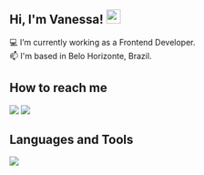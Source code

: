 ## Hi, I'm Vanessa! <img src="https://media.giphy.com/media/fvSnAaFUjIqh6XXIFp/giphy-downsized.gif" width="25px">

<p>💻 I’m currently working as a Frontend Developer.<br/>📫 I'm based in Belo Horizonte, Brazil.</p>

## How to reach me
<a href = "mailto:vanessacreis"><img src="https://img.shields.io/badge/Outlook-0078D4?style=for-the-badge&logo=microsoft-outlook&logoColor=white" target="_blank"></a>
<a href="https://www.linkedin.com/in/vanessacreisbh/" target="_blank"><img src="https://img.shields.io/badge/-LinkedIn-%230077B5?style=for-the-badge&logo=linkedin&logoColor=white" target="_blank"></a>
</div> 

## Languages and Tools
<p align="left">
  <a href="https://skillicons.dev">
    <img src="https://skillicons.dev/icons?i=html,css,js,ts,remix,nextjs,react,vite,sass,tailwind,materialui,styledcomponents,bootstrap,supabase,nodejs,git,vercel,figma" />
  </a>
</p>
 
